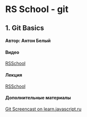 # RS School - git

## 1. Git Basics

#### Автор: Антон Белый

#### Видео

[RSSchool](https://www.youtube.com/watch?v=p2cwXO9Nkrc&feature=youtu.be "GIT Basics")

#### Лекция

[RSSchool](https://github.com/rolling-scopes-school/lectures/blob/master/lectures/git.md "GIT Basics")

#### Дополнительные материалы

[Git Screencast on learn.javascript.ru](https://learn.javascript.ru/screencast/git "Git Screencast on learn.javascript.ru")

